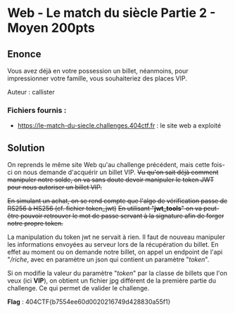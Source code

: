 # Web - Le match du siècle Partie 2 - Moyen 200pts

## Enonce 

Vous avez déjà en votre possession un billet, néanmoins, pour impressionner votre famille, vous souhaiteriez des places VIP.

Auteur : callister

### Fichiers fournis :

- https://le-match-du-siecle.challenges.404ctf.fr : le site web a exploité

## Solution

On reprends le même site Web qu'au challenge précédent, mais cette fois-ci on nous demande d'acquérir un billet VIP.
~~Vu qu'on sait déjà comment manipuler notre solde, on va sans doute devoir manipuler le token JWT pour nous autoriser un billet VIP.~~

~~En simulant un achat, on se rend compte que l'algo de vérification passe de RS256 à HS256 (cf. fichier token_jwt)~~
~~En utilisant "**jwt_tools**" on va peut-être pouvoir retrouver le mot de passe servant à la signature afin de forger notre propre token.~~

La manipulation du token jwt ne servait à rien. 
Il faut de nouveau manipuler les informations envoyées au serveur lors de la récupération du billet. En effet au moment ou on demande notre billet, on appel un endpoint de l'api "*/riche*, avec en paramètre un json qui contient un paramètre "*token*".

Si on modifie la valeur du paramètre "*token*" par la classe de billets que l'on veux (ici **VIP**), on obtient un fichier jpg différent de la première partie du challenge. Ce qui permet de valider le challenge.

**Flag** : 404CTF{b7554ee60d0020216749d428830a55f1}

